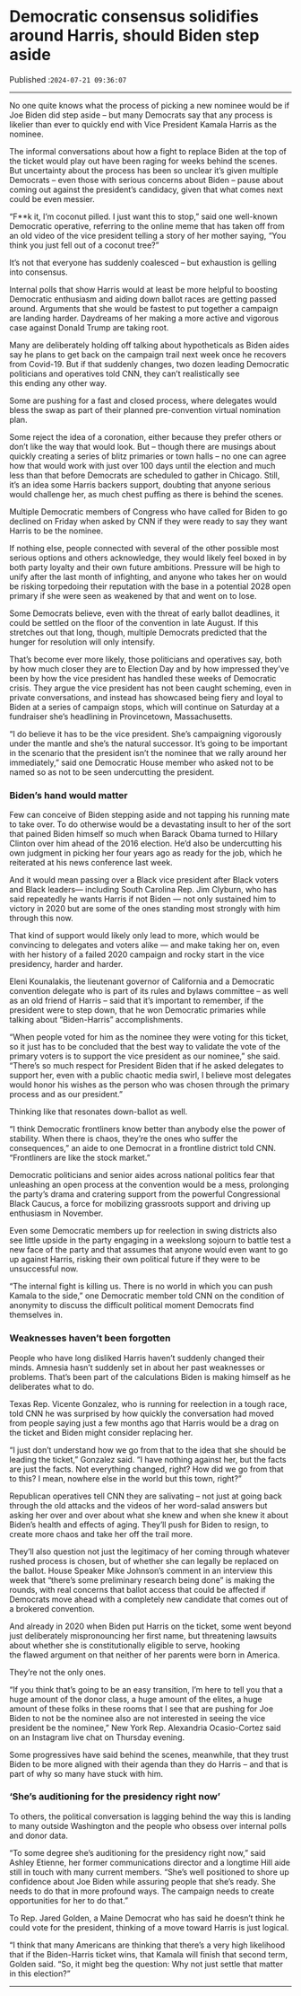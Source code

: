 # Democratic consensus solidifies around Harris, should Biden step aside

Published :`2024-07-21 09:36:07`

---

No one quite knows what the process of picking a new nominee would be if Joe Biden did step aside – but many Democrats say that any process is likelier than ever to quickly end with Vice President Kamala Harris as the nominee.

The informal conversations about how a fight to replace Biden at the top of the ticket would play out have been raging for weeks behind the scenes. But uncertainty about the process has been so unclear it’s given multiple Democrats – even those with serious concerns about Biden – pause about coming out against the president’s candidacy, given that what comes next could be even messier.

“F**k it, I’m coconut pilled. I just want this to stop,” said one well-known Democratic operative, referring to the online meme that has taken off from an old video of the vice president telling a story of her mother saying, “You think you just fell out of a coconut tree?”

It’s not that everyone has suddenly coalesced – but exhaustion is gelling into consensus.

Internal polls that show Harris would at least be more helpful to boosting Democratic enthusiasm and aiding down ballot races are getting passed around. Arguments that she would be fastest to put together a campaign are landing harder. Daydreams of her making a more active and vigorous case against Donald Trump are taking root.

Many are deliberately holding off talking about hypotheticals as Biden aides say he plans to get back on the campaign trail next week once he recovers from Covid-19. But if that suddenly changes, two dozen leading Democratic politicians and operatives told CNN, they can’t realistically see this ending any other way.

Some are pushing for a fast and closed process, where delegates would bless the swap as part of their planned pre-convention virtual nomination plan.

Some reject the idea of a coronation, either because they prefer others or don’t like the way that would look. But – though there are musings about quickly creating a series of blitz primaries or town halls – no one can agree how that would work with just over 100 days until the election and much less than that before Democrats are scheduled to gather in Chicago. Still, it’s an idea some Harris backers support, doubting that anyone serious would challenge her, as much chest puffing as there is behind the scenes.

Multiple Democratic members of Congress who have called for Biden to go declined on Friday when asked by CNN if they were ready to say they want Harris to be the nominee.

If nothing else, people connected with several of the other possible most serious options and others acknowledge, they would likely feel boxed in by both party loyalty and their own future ambitions. Pressure will be high to unify after the last month of infighting, and anyone who takes her on would be risking torpedoing their reputation with the base in a potential 2028 open primary if she were seen as weakened by that and went on to lose.

Some Democrats believe, even with the threat of early ballot deadlines, it could be settled on the floor of the convention in late August. If this stretches out that long, though, multiple Democrats predicted that the hunger for resolution will only intensify.

That’s become ever more likely, those politicians and operatives say, both by how much closer they are to Election Day and by how impressed they’ve been by how the vice president has handled these weeks of Democratic crisis. They argue the vice president has not been caught scheming, even in private conversations, and instead has showcased being fiery and loyal to Biden at a series of campaign stops, which will continue on Saturday at a fundraiser she’s headlining in Provincetown, Massachusetts.

“I do believe it has to be the vice president. She’s campaigning vigorously under the mantle and she’s the natural successor. It’s going to be important in the scenario that the president isn’t the nominee that we rally around her immediately,” said one Democratic House member who asked not to be named so as not to be seen undercutting the president.

### Biden’s hand would matter

Few can conceive of Biden stepping aside and not tapping his running mate to take over. To do otherwise would be a devastating insult to her of the sort that pained Biden himself so much when Barack Obama turned to Hillary Clinton over him ahead of the 2016 election. He’d also be undercutting his own judgment in picking her four years ago as ready for the job, which he reiterated at his news conference last week.

And it would mean passing over a Black vice president after Black voters and Black leaders— including South Carolina Rep. Jim Clyburn, who has said repeatedly he wants Harris if not Biden — not only sustained him to victory in 2020 but are some of the ones standing most strongly with him through this now.

That kind of support would likely only lead to more, which would be convincing to delegates and voters alike — and make taking her on, even with her history of a failed 2020 campaign and rocky start in the vice presidency, harder and harder.

Eleni Kounalakis, the lieutenant governor of California and a Democratic convention delegate who is part of its rules and bylaws committee – as well as an old friend of Harris – said that it’s important to remember, if the president were to step down, that he won Democratic primaries while talking about “Biden-Harris” accomplishments.

“When people voted for him as the nominee they were voting for this ticket, so it just has to be concluded that the best way to validate the vote of the primary voters is to support the vice president as our nominee,” she said. “There’s so much respect for President Biden that if he asked delegates to support her, even with a public chaotic media swirl, I believe most delegates would honor his wishes as the person who was chosen through the primary process and as our president.”

Thinking like that resonates down-ballot as well.

“I think Democratic frontliners know better than anybody else the power of stability. When there is chaos, they’re the ones who suffer the consequences,” an aide to one Democrat in a frontline district told CNN. “Frontliners are like the stock market.”

Democratic politicians and senior aides across national politics fear that unleashing an open process at the convention would be a mess, prolonging the party’s drama and cratering support from the powerful Congressional Black Caucus, a force for mobilizing grassroots support and driving up enthusiasm in November.

Even some Democratic members up for reelection in swing districts also see little upside in the party engaging in a weekslong sojourn to battle test a new face of the party and that assumes that anyone would even want to go up against Harris, risking their own political future if they were to be unsuccessful now.

“The internal fight is killing us. There is no world in which you can push Kamala to the side,” one Democratic member told CNN on the condition of anonymity to discuss the difficult political moment Democrats find themselves in.

### Weaknesses haven’t been forgotten

People who have long disliked Harris haven’t suddenly changed their minds. Amnesia hasn’t suddenly set in about her past weaknesses or problems. That’s been part of the calculations Biden is making himself as he deliberates what to do.

Texas Rep. Vicente Gonzalez, who is running for reelection in a tough race, told CNN he was surprised by how quickly the conversation had moved from people saying just a few months ago that Harris would be a drag on the ticket and Biden might consider replacing her.

“I just don’t understand how we go from that to the idea that she should be leading the ticket,” Gonzalez said. “I have nothing against her, but the facts are just the facts. Not everything changed, right? How did we go from that to this? I mean, nowhere else in the world but this town, right?”

Republican operatives tell CNN they are salivating – not just at going back through the old attacks and the videos of her word-salad answers but asking her over and over about what she knew and when she knew it about Biden’s health and effects of aging. They’ll push for Biden to resign, to create more chaos and take her off the trail more.

They’ll also question not just the legitimacy of her coming through whatever rushed process is chosen, but of whether she can legally be replaced on the ballot. House Speaker Mike Johnson’s comment in an interview this week that “there’s some preliminary research being done” is making the rounds, with real concerns that ballot access that could be affected if Democrats move ahead with a completely new candidate that comes out of a brokered convention.

And already in 2020 when Biden put Harris on the ticket, some went beyond just deliberately mispronouncing her first name, but threatening lawsuits about whether she is constitutionally eligible to serve, hooking the flawed argument on that neither of her parents were born in America.

They’re not the only ones.

“If you think that’s going to be an easy transition, I’m here to tell you that a huge amount of the donor class, a huge amount of the elites, a huge amount of these folks in these rooms that I see that are pushing for Joe Biden to not be the nominee also are not interested in seeing the vice president be the nominee,” New York Rep. Alexandria Ocasio-Cortez said on an Instagram live chat on Thursday evening.

Some progressives have said behind the scenes, meanwhile, that they trust Biden to be more aligned with their agenda than they do Harris – and that is part of why so many have stuck with him.

### ‘She’s auditioning for the presidency right now’

To others, the political conversation is lagging behind the way this is landing to many outside Washington and the people who obsess over internal polls and donor data.

“To some degree she’s auditioning for the presidency right now,” said Ashley Etienne, her former communications director and a longtime Hill aide still in touch with many current members. “She’s well positioned to shore up confidence about Joe Biden while assuring people that she’s ready. She needs to do that in more profound ways. The campaign needs to create opportunities for her to do that.”

To Rep. Jared Golden, a Maine Democrat who has said he doesn’t think he could vote for the president, thinking of a move toward Harris is just logical.

“I think that many Americans are thinking that there’s a very high likelihood that if the Biden-Harris ticket wins, that Kamala will finish that second term, Golden said. “So, it might beg the question: Why not just settle that matter in this election?”

---

